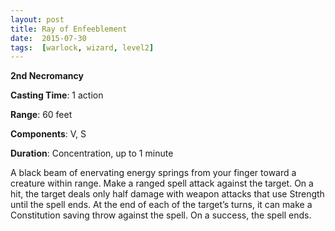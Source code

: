 ```yaml
---
layout: post
title: Ray of Enfeeblement
date:  2015-07-30
tags:  [warlock, wizard, level2]
---
```


**2nd Necromancy**

**Casting Time**: 1 action

**Range**: 60 feet

**Components**: V, S

**Duration**: Concentration, up to 1 minute

A black beam of enervating energy springs from your finger toward a creature within range. Make a ranged spell attack against the target. On a hit, the target deals only half damage with weapon attacks that use Strength until the spell ends. At the end of each of the target’s turns, it can make a Constitution saving throw against the spell. On a success, the spell ends.
